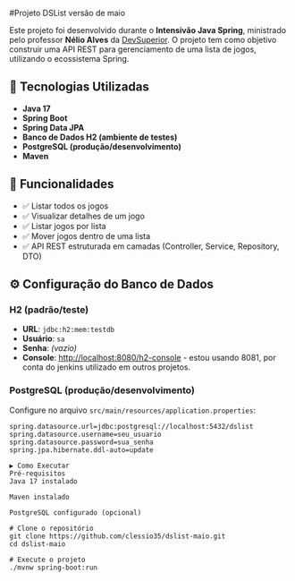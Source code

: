 #Projeto DSList versão de maio

Este projeto foi desenvolvido durante o **Intensivão Java Spring**, ministrado pelo professor **Nélio Alves** da [DevSuperior](https://devsuperior.com.br/). O projeto tem como objetivo construir uma API REST para gerenciamento de uma lista de jogos, utilizando o ecossistema Spring.

## 🔧 Tecnologias Utilizadas

- **Java 17**
- **Spring Boot**
- **Spring Data JPA**
- **Banco de Dados H2 (ambiente de testes)**
- **PostgreSQL (produção/desenvolvimento)**
- **Maven**

## 📌 Funcionalidades

- ✅ Listar todos os jogos
- ✅ Visualizar detalhes de um jogo
- ✅ Listar jogos por lista
- ✅ Mover jogos dentro de uma lista
- ✅ API REST estruturada em camadas (Controller, Service, Repository, DTO)


## ⚙️ Configuração do Banco de Dados

### H2 (padrão/teste)

- **URL**: `jdbc:h2:mem:testdb`
- **Usuário**: `sa`
- **Senha**: *(vazio)*
- **Console**: [http://localhost:8080/h2-console](http://localhost:8081/h2-console) - estou usando 8081, por conta do jenkins utilizado em outros projetos.

### PostgreSQL (produção/desenvolvimento)

Configure no arquivo `src/main/resources/application.properties`:

```properties
spring.datasource.url=jdbc:postgresql://localhost:5432/dslist
spring.datasource.username=seu_usuario
spring.datasource.password=sua_senha
spring.jpa.hibernate.ddl-auto=update

▶️ Como Executar
Pré-requisitos
Java 17 instalado

Maven instalado

PostgreSQL configurado (opcional)

# Clone o repositório
git clone https://github.com/clessio35/dslist-maio.git
cd dslist-maio

# Execute o projeto
./mvnw spring-boot:run



